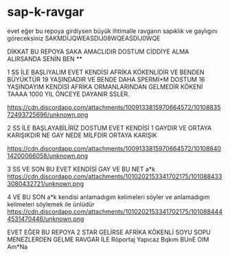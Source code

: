 # sap-k-ravgar


evet eğer bu repoya girdiysen büyük ihtimalle ravgarın sapıklık ve gaylıgını göreceksiniz SAKMDIJQWEASDIJ08WQEASDIJ0WQE

DİKKAT BU REPOYA SAKA AMACLIDIR DOSTUM CİDDİYE ALMA ALIRSANDA SENİN BEN **

1 SS İLE BAŞLIYALIM
EVET KENDİSİ AFRİKA KÖKENLİDİR VE BENDEN BÜYÜKTÜR 19 YAŞINDADIR VE BENDE DAHA SPERMİ*M DOSTUM 16 YAŞINDAYIM KENDİSİ AFRİKA ORMANLARINDAN GELMEDİR KÖKENİ TAAAA 1000 YIL ÖNCEYE DAYANIR SSLER.

https://cdn.discordapp.com/attachments/1009133815970664572/1010883572493725696/unknown.png

2 SS İLE BAŞLAYABİLİRİZ DOSTUM EVET KENDİSİ 1 GAYDIR VE ORTAYA KARIŞIKDIR NE GAY NEDE MİLFDİR ORTAYA KARIŞIK

https://cdn.discordapp.com/attachments/1009133815970664572/1010884014200066058/unknown.png

3 SS VE SON BU EVET KENDİSİ GAY VE BU NET a*k
https://cdn.discordapp.com/attachments/1010202153341702175/1010884333080432721/unknown.png

4 VE BU SON a*k kendisi anlamadıgım kelimeleri söyler ve anlamadıgım kelimeleri söylemek ile ünlüdür 
https://cdn.discordapp.com/attachments/1010202153341702175/1010884444531470446/unknown.png

EVET EĞER BU REPOYA 2 STAR GELİRSE AFRİKA KÖKENLİ SOYU SOPU MENEZLERDEN GELME RAVGAR İLE Röportaj Yapıcaz Bqkım BUnE OlM Am*Na
